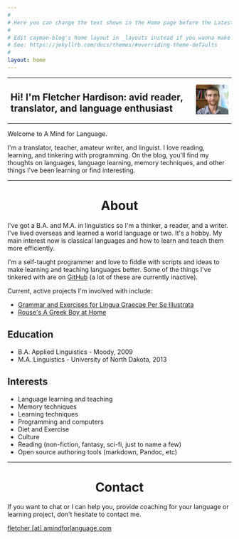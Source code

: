 ```yaml
---
#
# Here you can change the text shown in the Home page before the Latest Posts section.
#
# Edit cayman-blog's home layout in _layouts instead if you wanna make some changes
# See: https://jekyllrb.com/docs/themes/#overriding-theme-defaults
#
layout: home
---
```

<style>
    table, th, td {
    border: 0px solid black
    }
    h1  {text-align: center;}
</style>
<table>
    <tr><td style="vertical-align:middle" ><h2 class="alt">Hi! I'm Fletcher Hardison: avid reader, translator, and language enthusiast</h2></td>
    <td style="vertical-align:middle"><img src="assets/images/tfh.jpg"/></td></tr>
</table>


Welcome to A Mind for Language.

I'm a translator, teacher, amateur writer, and linguist. I love reading, learning, and tinkering with programming. On the blog, you'll find my thoughts on languages, language learning, memory techniques, and other things I've been learning or find interesting.


---


# About


I've got a B.A. and M.A. in linguistics so I'm a thinker, a reader, and a writer. I've lived overseas and learned a world language or two. It's a hobby. My main interest now is classical languages and how to learn and teach them more efficiently.

I'm a self-taught programmer and love to fiddle with scripts and ideas to make learning and teaching languages better. Some of the things I've tinkered with are on [GitHub](https://github.com/fhardison) (a lot of these are currently inactive).

Current, active projects I'm involved with include:

* [Grammar and Exercises for Lingua Graecae Per Se Illustrata](https://github.com/fhardison/lgpsi-melethma)
* [Rouse's A Greek Boy at Home](https://github.com/fhardison/rouse-a-greek-boy-at-home)

## Education

* B.A. Applied Linguistics - Moody, 2009
* M.A. Linguistics - University of North Dakota, 2013

## Interests

* Language learning and teaching
* Memory techniques
* Learning techniques
* Programming and computers
* Diet and Exercise
* Culture
* Reading (non-fiction, fantasy, sci-fi, just to name a few)
* Open source authoring tools (markdown, Pandoc, etc)

---

# Contact

<p>If you want to chat or I can help you, provide coaching for your language or learning project, don't hesitate to contact me.</p>
<p><a href="mailto:fletcher@amindforlanguage.com?subject=[A%20Mind%20for%20Language]:">fletcher [at] amindforlanguage.com</a></p>
